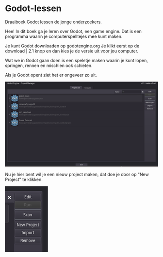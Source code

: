 # Godot-lessen
Draaiboek Godot lessen de jonge onderzoekers.

Hee! In dit boek ga je leren over Godot, een game engine. Dat is een programma waarin je computerspelltejes mee kunt maken.

Je kunt Godot downloaden op godotengine.org Je klikt eerst op de download | 2.1 knop en dan kies je de versie uit voor jou computer.

Wat we in Godot gaan doen is een speletje maken waarin je kunt lopen, springen, rennen en mischien ook schieten.

Als je Godot opent ziet het er ongeveer zo uit.

![Godot](screenshots/godot-menu.png "Description goes here")

Nu je hier bent wil je een nieuw project maken, dat doe je door op "New Project" te klikken.

![Godot](screenshots/godot-menu2.png "Description goes here")
